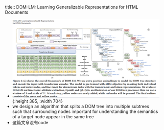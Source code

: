 title:: DOM-LM: Learning Generalizable Representations for HTML Documents

- ![image.png](../assets/image_1649142620142_0.png){:height 385, :width 704}
- we design an algorithm that splits a DOM tree into multiple subtrees such that surrounding nodes important for understanding the semantics of a target node appear in the same tree
- 这篇文章没有code